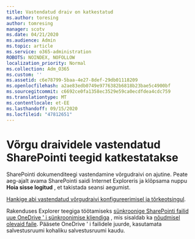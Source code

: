 ```yaml
---
title: Vastendatud draiv on katkestatud
ms.author: toresing
author: tomresing
manager: scotv
ms.date: 04/21/2020
ms.audience: Admin
ms.topic: article
ms.service: o365-administration
ROBOTS: NOINDEX, NOFOLLOW
localization_priority: Normal
ms.collection: Adm_O365
ms.custom: ''
ms.assetid: c6e78799-5baa-4e27-8def-29db01118209
ms.openlocfilehash: a2ae83edb0749e9776382b6818b23bae5c4900bf
ms.sourcegitcommit: c6692ce0fa1358ec3529e59ca0ecdfdea4cdc759
ms.translationtype: MT
ms.contentlocale: et-EE
ms.lasthandoff: 09/15/2020
ms.locfileid: "47812651"
---
```

# <a name="sharepoint-libraries-mapped-to-network-drives-become-disconnected"></a>Võrgu draividele vastendatud SharePointi teegid katkestatakse

SharePointi dokumenditeegi vastendamine võrgudraivi on ajutine. Peate aeg-ajalt avama SharePointi saidi Internet Exploreris ja klõpsama nuppu **Hoia sisse logitud** , et takistada seansi aegumist. 
  
[Hankige abi vastendatud võrgudraivi konfigureerimisel ja tõrkeotsingul](https://docs.microsoft.com/sharepoint/support/administration/troubleshoot-mapped-network-drives).
  
Rakenduses Explorer teegiga töötamiseks [sünkroonige SharePointi failid uue OneDrive ' i sünkroonimise kliendiga](https://support.office.com/article/6de9ede8-5b6e-4503-80b2-6190f3354a88.aspx) , mis sisaldab ka [nõudmisel olevaid faile](https://support.office.com/article/0e6860d3-d9f3-4971-b321-7092438fb38e.aspx). Pääsete OneDrive ' i failidele juurde, kasutamata salvestusruumi kohaliku salvestusruumi kaudu.
  

